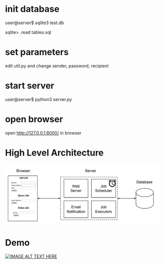 # init database
user@server$ sqlite3 test.db 

sqlite> .read tables.sql

# set parameters
edit util.py and change sender, password, recipient

# start server
user@server$ python3 server.py

# open browser
open http://127.0.0.1:8000/ in browser


# High Level Architecture

![alt text](architecture.png?raw=true)



# Demo
[![IMAGE ALT TEXT HERE](http://img.youtube.com/vi/RzQg3jCbUh0/0.jpg)](http://www.youtube.com/watch?v=RzQg3jCbUh0)

